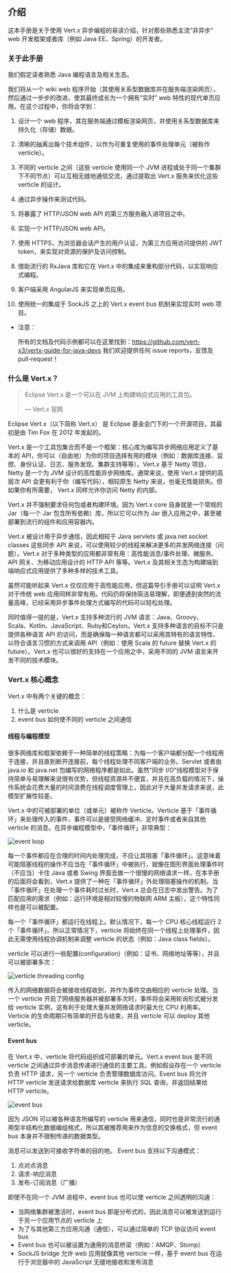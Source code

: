 ## 介绍

这本手册是关于使用 Vert.x 异步编程的易读介绍，针对那些熟悉主流“非异步” web 开发框架或者库（例如 Java EE、Spring）的开发者。

### 关于此手册

我们假定读者熟悉 Java 编程语言及相关生态。

我们将从一个 wiki web 程序开始（其使用关系型数据库并在服务端渲染网页），然后通过一步步的改进，使其最终成长为一个拥有“实时” web 特性的现代单页应用。在这个过程中，你将会学到：

1. 设计一个 web 程序，其在服务端通过模板渲染网页，并使用关系型数据库来持久化（存储）数据。

2. 清晰的抽离出每个技术组件，以作为可重复使用的事件处理单元（被称作 verticle）。

3. 不同的 verticle 之间（这些 verticle 使用同一个 JVM 进程或处于同一个集群下不同节点）可以互相无缝地通信交流，通过提取出 Vert.x 服务来优化这些 verticle 的设计。

4. 通过异步操作来测试代码。

5. 将暴露了 HTTP/JSON web API 的第三方服务融入进项目之中。

6. 实现一个 HTTP/JSON web API。

7. 使用 HTTPS，为浏览器会话产生的用户认证，为第三方应用访问提供的 JWT token，来实现对资源的保护及访问控制。

8. 借助流行的 RxJava 库和它在 Vert.x 中的集成来重构部分代码，以实现响应式编程。

9. 客户端采用 AngularJS 来实现单页应用。

10. 使用统一的集成于 SockJS 之上的 Vert.x event bus 机制来实现实时 web 项目。

* 注意：

    所有的文档及代码示例都可以在这里找到：https://github.com/vert-x3/vertx-guide-for-java-devs
    我们欢迎提供任何 issue reports，反馈及 pull-request！

### 什么是 Vert.x？

> Eclipse Vert.x 是一个可以在 JVM 上构建响应式应用的工具包。
>
> — Vert.x 官网

Eclipse Vert.x（以下简称 Vert.x） 是 Eclipse 基金会门下的一个开源项目，其最初是由 Tim Fox 在 2012 年发起的。

Vert.x 是一个工具包集合而不是一个框架：核心库为编写异步网络应用定义了基本的 API，你可以（自由地）为你的项目选择有用的模块（例如：数据库连接、监控、身份认证、日志、服务发现、集群支持等等）。Vert.x 基于 Netty 项目，Netty 是一个为 JVM 设计的高性能异步网络库。通常来说，使用 Vert.x 提供的高层次 API 会更有利于你（编写代码），相较原生 Netty 来说，也毫无性能损失。但如果你有所需要， Vert.x 同样允许你访问 Netty 的内部。

Vert.x 并不强制要求任何包或者构建环境。因为 Vert.x core 自身就是一个常规的 Jar（每一个 Jar 包含所有依赖）库，所以它可以作为 Jar 嵌入应用之中，甚至被部署到流行的组件和应用容器内。

Vert.x 被设计用于异步通信，因此相较于 Java servlets 或 java.net socket classes 这些同步 API 来说，可以使用较少的线程来解决更多的并发网络连接（问题）。Vert.x 对于多种类型的应用都非常有用：高性能消息/事件处理、微服务、API 网关、为移动应用设计的 HTTP API 等等。Vert.x 及其相关生态为构建端到端响应式应用提供了多种多样的技术工具。

虽然可能听起来 Vert.x 仅仅应用于高性能应用，但这篇导引手册可以证明 Vert.x 对于传统 web 应用同样非常有用。代码仍将保持简洁易理解，即便遇到突然的流量高峰，已经采用异步事件处理方式编写的代码可以轻松处理。

同时值得一提的是，Vert.x 支持多种流行的 JVM 语言：Java、Groovy、Scala、Kotlin、JavaScript、Ruby和Ceylon。Vert.x 支持多种语言的目标不只是提供各种语言 API 的访问，而是确保每一种语言都可以采用其特有的语言特性、以符合语言习惯的方式来调用 API（例如：使用 Scala 的 future 替换 Vert.x 的 future）。Vert.x 也可以很好的支持在一个应用之中，采用不同的 JVM 语言来开发不同的技术模块。

### Vert.x 核心概念

Vert.x 中有两个关键的概念：

1. 什么是 verticle
2. event bus 如何使不同的 verticle 之间通信

#### 线程与编程模型

很多网络库和框架依赖于一种简单的线程策略：为每一个客户端都分配一个线程用于连接，并且直到断开连接前，每个线程处理不同客户端的业务。Servlet 或者由 java.io 和 java.net 包编写的网络程序都是如此。虽然“同步 I/O”线程模型对于保持简单与易理解来说很有优势，但线程资源并不便宜，并且在高负载的情况下，操作系统会花费大量的时间浪费在线程调度管理上，因此对于大量并发请求来说，此模型扩展性较差。

Vert.x 中的可被部署的单位（或单元）被称作 Verticle。Verticle 基于「事件循环」来处理传入的事件，事件可以是接受网络缓冲、定时事件或者来自其他 verticle 的消息。在异步编程模型中，「事件循环」非常典型：

![event loop](https://user-images.githubusercontent.com/19730264/33379727-d6938490-d553-11e7-8b7f-6ecdfb1864b5.png)

每一个事件都应在合理的时间内处理完成，不应让其阻塞「事件循环」。这意味着可能阻塞线程的操作不应当在「事件循环」中被执行，就像在图形界面处理事件时（不应当）卡住 Java 或者 Swing 界面去做一个很慢的网络请求一样。在本手册的后面将会看到，Vert.x 提供了一种在「事件循环」外处理阻塞操作的机制。当「事件循环」在处理一个事件耗时过长时，Vert.x 总会在日志中发出警告。为了匹配应用的需求（例如：运行环境是相对较慢的物联网 ARM 主板），这个特性同样也是可以被配置。

每一个「事件循环」都运行在线程上。默认情况下，每一个 CPU 核心线程运行 2 个「事件循环」。所以正常情况下，verticle 将始终在同一个线程上处理事件，因此无需使用线程协调机制来调整 verticle 的状态（例如：Java class fields）。

verticle 可以进行一些配置(configuration)（例如：证书、网络地址等等），并且可以被部署多次：

![verticle threading config](https://user-images.githubusercontent.com/19730264/33408371-15e26398-d5b1-11e7-9cc9-ff4982282685.png)

传入的网络数据将会被接收线程收到，并作为事件交由相应的 verticle 处理。当一个 verticle 开启了网络服务器并被部署多次时，事件将会采用轮询形式被分发给 verticle 实例，这有利于处理大量并发网络请求时最大化 CPU 利用率。Verticle 的生命周期只有简单的开启与结束，并且 verticle 可以 deploy 其他 verticle。

#### Event bus

在 Vert.x 中，verticle 将代码组织成可部署的单元。Vert.x event bus 是不同 verticle 之间通过异步消息传递进行通信的主要工具。例如假设存在一个 verticle 负责 HTTP 请求，另一个 verticle 负责管理数据库访问。Event bus 将允许 HTTP verticle 发送请求给数据库 verticle 来执行 SQL 查询，并返回结果给 HTTP verticle。

![event bus](https://user-images.githubusercontent.com/19730264/33421409-de154368-d5ec-11e7-9e82-9f98108a1d22.png)

因为 JSON 可以被各种语言所编写的 verticle 用来通信，同时也是非常流行的通用型半结构化数据编组格式，所以其被推荐用来作为信息的交换格式，但 event bus 本身并不限制传递的数据类型。

消息可以发送到可接收字符串的目的地。 Event bus 支持以下沟通模式：

1. 点对点消息
2. 请求-响应消息
3. 发布-订阅消息（广播）

即使不在同一个 JVM 进程中，event bus 也可以使 verticle 之间透明的沟通：

* 当网络集群被激活时，event bus 即是分布式的，因此消息可以被发送到运行于另一个应用节点的 verticle 上
* 为了与其他第三方应用沟通（通信），可以通过简单的 TCP 协议访问 event bus
* Event bus 也可以被设置为通用的消息桥梁（例如：AMQP、Stomp）
* SockJS bridge 允许 web 应用就像其他 verticle 一样，基于 event bus 在运行于浏览器中的 JavaScript 无缝地接收和发布消息